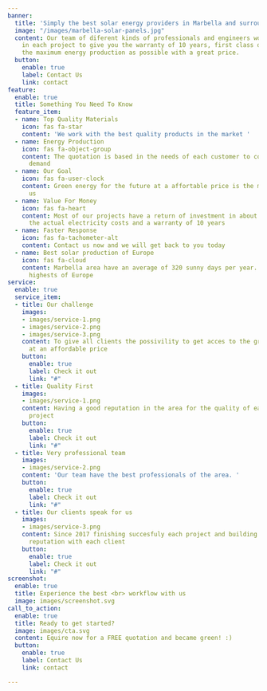 ```yaml
---
banner:
  title: 'Simply the best solar energy providers in Marbella and surrounding areas '
  image: "/images/marbella-solar-panels.jpg"
  content: Our team of diferent kinds of professionals and engineers work eficiently
    in each project to give you the warranty of 10 years, first class quality and
    the maximum energy production as possible with a great price.
  button:
    enable: true
    label: Contact Us
    link: contact
feature:
  enable: true
  title: Something You Need To Know
  feature_item:
  - name: Top Quality Materials
    icon: fas fa-star
    content: 'We work with the best quality products in the market '
  - name: Energy Production
    icon: fas fa-object-group
    content: The quotation is based in the needs of each customer to cover the energy
      demand
  - name: Our Goal
    icon: fas fa-user-clock
    content: Green energy for the future at a affortable price is the mean goal for
      us
  - name: Value For Money
    icon: fas fa-heart
    content: Most of our projects have a return of investment in about 3 years with
      the actual electricity costs and a warranty of 10 years
  - name: Faster Response
    icon: fas fa-tachometer-alt
    content: Contact us now and we will get back to you today
  - name: Best solar production of Europe
    icon: fas fa-cloud
    content: Marbella area have an average of 320 sunny days per year. One of the
      highests of Europe
service:
  enable: true
  service_item:
  - title: Our challenge
    images:
    - images/service-1.png
    - images/service-2.png
    - images/service-3.png
    content: To give all clients the possivility to get acces to the green energy
      at an affordable price
    button:
      enable: true
      label: Check it out
      link: "#"
  - title: Quality First
    images:
    - images/service-1.png
    content: Having a good reputation in the area for the quality of each finished
      project
    button:
      enable: true
      label: Check it out
      link: "#"
  - title: Very professional team
    images:
    - images/service-2.png
    content: 'Our team have the best professionals of the area. '
    button:
      enable: true
      label: Check it out
      link: "#"
  - title: Our clients speak for us
    images:
    - images/service-3.png
    content: Since 2017 finishing succesfuly each project and building the trust and
      reputation with each client
    button:
      enable: true
      label: Check it out
      link: "#"
screenshot:
  enable: true
  title: Experience the best <br> workflow with us
  image: images/screenshot.svg
call_to_action:
  enable: true
  title: Ready to get started?
  image: images/cta.svg
  content: Equire now for a FREE quotation and became green! :)
  button:
    enable: true
    label: Contact Us
    link: contact

---
```

